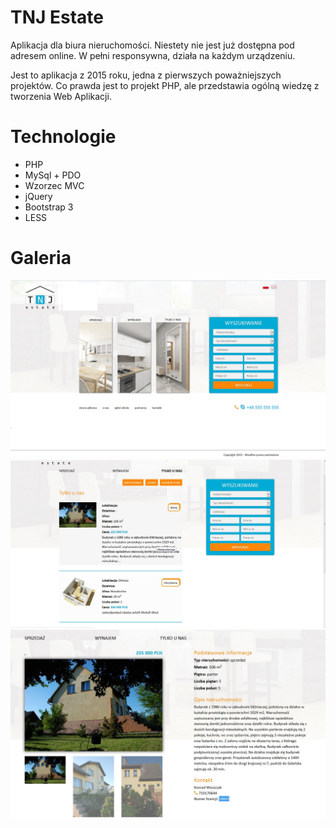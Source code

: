 # TNJ Estate
Aplikacja dla biura nieruchomości. Niestety nie jest już dostępna pod adresem online.
W pełni responsywna, działa na każdym urządzeniu.

Jest to aplikacja z 2015 roku, jedna z pierwszych poważniejszych projektów. Co prawda jest to projekt PHP, ale przedstawia ogólną wiedzę z tworzenia Web Aplikacji.

# Technologie
- PHP
- MySql + PDO
- Wzorzec MVC
- jQuery
- Bootstrap 3
- LESS

# Galeria
![image](./samples/img1.jpg)
![image](./samples/img2.jpg)
![image](./samples/img3.jpg)
